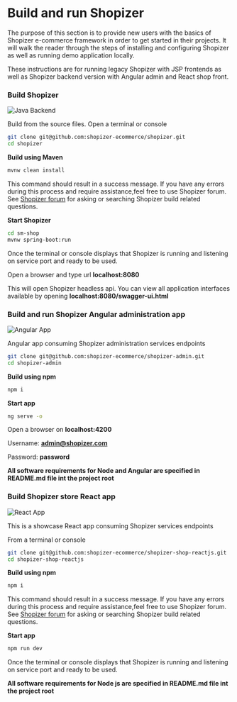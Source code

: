 # Build and run Shopizer

The purpose of this section is to provide new users with the basics of Shopizer e-commerce framework in order to get started in their projects. It will walk the reader through the steps of installing and configuring Shopizer as well as running demo application locally.

These instructions are for running legacy Shopizer with JSP frontends as well as Shopizer backend version with Angular admin and React shop front.

### Build Shopizer

![Java Backend](/images/documentation/java-small.jpg "Java API also known as Headless or Backend")

Build from the source files. Open a terminal or console
  
```sh
git clone git@github.com:shopizer-ecommerce/shopizer.git
cd shopizer
```

**Build using Maven**

```sh
mvnw clean install
```

This command should result in a success message. If you have any errors during this process and require assistance,feel free to use Shopizer forum. See [Shopizer forum](https://groups.google.com/forum/#!forum/shopizer) for asking or searching Shopizer build related questions.

**Start Shopizer**

```sh
cd sm-shop
mvnw spring-boot:run
```

Once the terminal or console displays that Shopizer is running and listening on service port and ready to be used.

Open a browser and type url **localhost:8080**

This will open Shopizer headless api. You can view all application interfaces available by opening **localhost:8080/swagger-ui.html**


### Build and run Shopizer Angular administration app

![Angular App](/images/angular-small.png "Angular shop")

Angular app consuming Shopizer administration services endpoints

```sh
git clone git@github.com:shopizer-ecommerce/shopizer-admin.git
cd shopizer-admin
```
**Build using npm**

```sh
npm i
```

**Start app**

```sh
ng serve -o
```

Open a browser on **localhost:4200**

Username: **admin@shopizer.com**

Password: **password**

**All software requirements for Node and Angular are specified in README.md file int the project root**

### Build Shopizer store React app

![React App](/images/documentation/react-small.png "React shop")

This is a showcase React app consuming Shopizer services endpoints

From a terminal or console
  
```sh
git clone git@github.com:shopizer-ecommerce/shopizer-shop-reactjs.git
cd shopizer-shop-reactjs
```

**Build using npm**

```sh
npm i
```

This command should result in a success message. If you have any errors during this process and require assistance,feel free to use Shopizer forum. See [Shopizer forum](https://groups.google.com/forum/#!forum/shopizer) for asking or searching Shopizer build related questions.

**Start app**

```sh
npm run dev
```

Once the terminal or console displays that Shopizer is running and listening on service port and ready to be used.

**All software requirements for Node js are specified in README.md file int the project root**